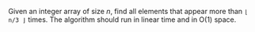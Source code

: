 Given an integer array of size *n*, find all elements that appear more than `⌊ n/3 ⌋` times. The algorithm should run in linear time and in O(1) space.